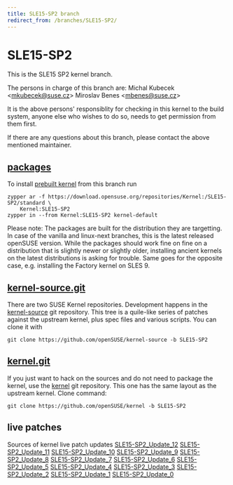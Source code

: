 ```yaml
---
title: SLE15-SP2 branch
redirect_from: /branches/SLE15-SP2/
---
```

# SLE15-SP2
This is the SLE15 SP2 kernel branch.

The persons in charge of this branch are:
Michal Kubecek <[mkubecek@suse.cz](mailto:mkubecek@suse.cz?subject=SLE15-SP2%20branch)>
Miroslav Benes <[mbenes@suse.cz](mailto:mbenes@suse.cz?subject=SLE15-SP2%20branch)>

It is the above persons' responsiblity for checking in this kernel to
the build system, anyone else who wishes to do so, needs to get
permission from them first.

If there are any questions about this branch, please contact the above
mentioned maintainer.


## [packages](https://download.opensuse.org/repositories/Kernel:/SLE15-SP2)
To install
[prebuilt kernel](https://download.opensuse.org/repositories/Kernel:/SLE15-SP2)
from this branch run

```
zypper ar -f https://download.opensuse.org/repositories/Kernel:/SLE15-SP2/standard \
    Kernel:SLE15-SP2
zypper in --from Kernel:SLE15-SP2 kernel-default
```

Please note: The packages are built for the distribution they are
targetting. In case of the vanilla and linux-next branches, this is the
latest released openSUSE version. While the packages should work fine on
fine on a distribution that is slightly newer or slightly older,
installing ancient kernels on the latest distributions is asking for
trouble. Same goes for the opposite case, e.g. installing the Factory
kernel on SLES 9.

## [kernel-source.git](https://github.com/openSUSE/kernel-source/tree/SLE15-SP2)
There are two SUSE Kernel repositories. Development happens in the
[kernel-source](https://github.com/openSUSE/kernel-source/tree/SLE15-SP2)
git repository. This tree is a quile-like series of patches against the
upstream kernel, plus spec files and various scripts. You can clone it
with

```
git clone https://github.com/openSUSE/kernel-source -b SLE15-SP2
```

## [kernel.git](https://github.com/openSUSE/kernel/tree/SLE15-SP2)
If you just want to hack on the sources and do not need to package the
kernel, use the [kernel](https://github.com/openSUSE/kernel/tree/SLE15-SP2)
git repository. This one has the same layout as the upstream kernel. Clone
command:

```
git clone https://github.com/openSUSE/kernel -b SLE15-SP2
```

## live patches
Sources of kernel live patch updates [SLE15-SP2_Update_12](https://github.com/SUSE/kernel-livepatch/tree/SLE15-SP2_Update_12) [SLE15-SP2_Update_11](https://github.com/SUSE/kernel-livepatch/tree/SLE15-SP2_Update_11) [SLE15-SP2_Update_10](https://github.com/SUSE/kernel-livepatch/tree/SLE15-SP2_Update_10) [SLE15-SP2_Update_9](https://github.com/SUSE/kernel-livepatch/tree/SLE15-SP2_Update_9) [SLE15-SP2_Update_8](https://github.com/SUSE/kernel-livepatch/tree/SLE15-SP2_Update_8) [SLE15-SP2_Update_7](https://github.com/SUSE/kernel-livepatch/tree/SLE15-SP2_Update_7) [SLE15-SP2_Update_6](https://github.com/SUSE/kernel-livepatch/tree/SLE15-SP2_Update_6) [SLE15-SP2_Update_5](https://github.com/SUSE/kernel-livepatch/tree/SLE15-SP2_Update_5) [SLE15-SP2_Update_4](https://github.com/SUSE/kernel-livepatch/tree/SLE15-SP2_Update_4) [SLE15-SP2_Update_3](https://github.com/SUSE/kernel-livepatch/tree/SLE15-SP2_Update_3) [SLE15-SP2_Update_2](https://github.com/SUSE/kernel-livepatch/tree/SLE15-SP2_Update_2) [SLE15-SP2_Update_1](https://github.com/SUSE/kernel-livepatch/tree/SLE15-SP2_Update_1) [SLE15-SP2_Update_0](https://github.com/SUSE/kernel-livepatch/tree/SLE15-SP2_Update_0)
